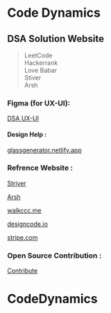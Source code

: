 # Code Dynamics
## DSA Solution Website 

> LeetCode <br>
> Hackerrank <br>
> Love Babar <br>
> Stiver <br>
> Arsh

### Figma (for UX-UI):

<a href="https://www.figma.com/file/dlt48iSXPa14IKoliiGOl5/Coding-Website?node-id=0%3A1">DSA UX-UI</a>

#### Design Help :
<a href="https://glassgenerator.netlify.app/">glassgenerator.netlify.app</a>

### Refrence Website :
<a href="https://docs.google.com/document/d/1qs2dS9D1wxYKzwlwu93IQKCvEYMswUYVNeF8KqaMb_s/edit">Striver</a>

<a href="https://docs.google.com/spreadsheets/d/1MGVBJ8HkRbCnU6EQASjJKCqQE8BWng4qgL0n3vCVOxE/edit#gid=0">Arsh</a>

<a href="https://walkccc.me/LeetCode/problems">walkccc.me</a>

<a href="https://designcode.io/">designcode.io</a>

<a href="https://stripe.com/en-in/">stripe.com</a>

### Open Source Contribution :
<a href="https://github.com/Next-Gen-UI/Code-Dynamics">Contribute </a>
# CodeDynamics
